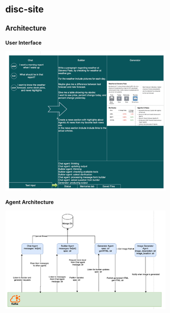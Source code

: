 # disc-site

## Architecture
### User Interface
![User interface](images/UI.png)

### Agent Architecture
![User interface](images/architecture.png)